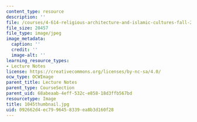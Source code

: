 ```yaml
---
content_type: resource
description: ''
file: /courses/4-614-religious-architecture-and-islamic-cultures-fall-2002/092662d4ec7996458339ea8b3d160f28_1045thumbnail.jpg
file_size: 20457
file_type: image/jpeg
image_metadata:
  caption: ''
  credit: ''
  image-alt: ''
learning_resource_types:
- Lecture Notes
license: https://creativecommons.org/licenses/by-nc-sa/4.0/
ocw_type: OCWImage
parent_title: Lecture Notes
parent_type: CourseSection
parent_uid: 68abeaab-4eff-532c-e858-18d3ffb567bd
resourcetype: Image
title: 1045thumbnail.jpg
uid: 092662d4-ec79-9645-8339-ea8b3d160f28
---
```

